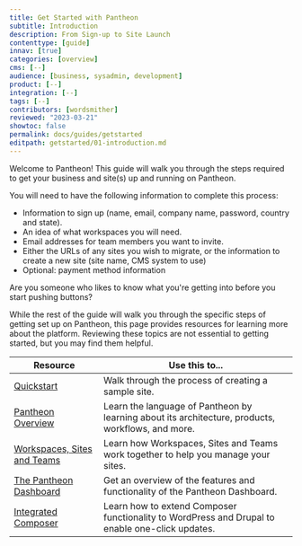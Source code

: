 ```yaml
---
title: Get Started with Pantheon
subtitle: Introduction
description: From Sign-up to Site Launch
contenttype: [guide]
innav: [true]
categories: [overview]
cms: [--]
audience: [business, sysadmin, development]
product: [--]
integration: [--]
tags: [--]
contributors: [wordsmither]
reviewed: "2023-03-21"
showtoc: false
permalink: docs/guides/getstarted
editpath: getstarted/01-introduction.md
---
```


Welcome to Pantheon! This guide will walk you through the steps required to get your business and site(s) up and running on Pantheon.  

You will need to have the following information to complete this process:
- Information to sign up (name, email, company name, password, country and state).
- An idea of what workspaces you will need.
- Email addresses for team members you want to invite.
- Either the URLs of any sites you wish to migrate, or the information to create a new site (site name, CMS system to use)
- Optional: payment method information


<Alert title="Note" type="info" >

Are you someone who likes to know what you're getting into before you start pushing buttons?

While the rest of the guide will walk you through the specific steps of getting set up on Pantheon, this page provides resources for learning more about the platform.  Reviewing these topics are not essential to getting started, but you may find them helpful.

| Resource | Use this to...  |
|---|---|
| [Quickstart](/guides/quickstart) | Walk through the process of creating a sample site. |
| [Pantheon Overview](/overview) | Learn the language of Pantheon by learning about its architecture, products, workflows, and more. |
| [Workspaces, Sites and Teams](/guides/account-mgmt/workspace-sites-teams) | Learn how Workspaces, Sites and Teams work together to help you manage your sites.  |
| [The Pantheon Dashboard](/guides/new-dashboard)| Get an overview of the features and functionality of the Pantheon Dashboard.
| [Integrated Composer](/guides/integrated-composer) | Learn how to extend Composer <Popover content="A widely-used PHP dependency and package manager that provides an alternative, more modern way to manage the external (non-core) code used by a WordPress or Drupal site." /> functionality to WordPress and Drupal to enable one-click updates.
</Alert>